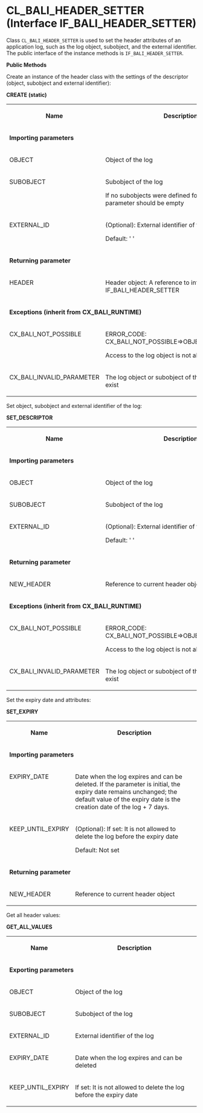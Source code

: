 <!-- loio83c9ad55ceb040a8bf3827a573773f43 -->

# CL\_BALI\_HEADER\_SETTER \(Interface IF\_BALI\_HEADER\_SETTER\)

Class `CL_BALI_HEADER_SETTER` is used to set the header attributes of an application log, such as the log object, subobject, and the external identifier. The public interface of the instance methods is `IF_BALI_HEADER_SETTER`.

**Public Methods**



Create an instance of the header class with the settings of the descriptor \(object, subobject and external identifier\):

**CREATE \(static\)**


<table>
<tr>
<th valign="top">

Name



</th>
<th valign="top">

Description



</th>
</tr>
<tr>
<td valign="top" colspan="2">

**Importing parameters**



</td>
</tr>
<tr>
<td valign="top">

OBJECT



</td>
<td valign="top">

Object of the log



</td>
</tr>
<tr>
<td valign="top">

SUBOBJECT



</td>
<td valign="top">

Subobject of the log

If no subobjects were defined for the log object, the parameter should be empty



</td>
</tr>
<tr>
<td valign="top">

EXTERNAL\_ID



</td>
<td valign="top">

\(Optional\): External identifier of the log

Default: ' '



</td>
</tr>
<tr>
<td valign="top" colspan="2">

**Returning parameter**



</td>
</tr>
<tr>
<td valign="top">

HEADER



</td>
<td valign="top">

Header object: A reference to interface IF\_BALI\_HEADER\_SETTER



</td>
</tr>
<tr>
<td valign="top" colspan="2">

**Exceptions \(inherit from CX\_BALI\_RUNTIME\)**



</td>
</tr>
<tr>
<td valign="top">

CX\_BALI\_NOT\_POSSIBLE



</td>
<td valign="top">

ERROR\_CODE: CX\_BALI\_NOT\_POSSIBLE=\>OBJECT\_NOT\_ALLOWED:

Access to the log object is not allowed



</td>
</tr>
<tr>
<td valign="top">

CX\_BALI\_INVALID\_PARAMETER



</td>
<td valign="top">

The log object or subobject of the header doesn't exist



</td>
</tr>
</table>



Set object, subobject and external identifier of the log:

**SET\_DESCRIPTOR**


<table>
<tr>
<th valign="top">

Name



</th>
<th valign="top">

Description



</th>
</tr>
<tr>
<td valign="top" colspan="2">

**Importing parameters**



</td>
</tr>
<tr>
<td valign="top">

OBJECT



</td>
<td valign="top">

Object of the log



</td>
</tr>
<tr>
<td valign="top">

SUBOBJECT



</td>
<td valign="top">

Subobject of the log



</td>
</tr>
<tr>
<td valign="top">

EXTERNAL\_ID



</td>
<td valign="top">

\(Optional\): External identifier of the log

Default: ' '



</td>
</tr>
<tr>
<td valign="top" colspan="2">

**Returning parameter**



</td>
</tr>
<tr>
<td valign="top">

NEW\_HEADER



</td>
<td valign="top">

Reference to current header object



</td>
</tr>
<tr>
<td valign="top" colspan="2">

**Exceptions \(inherit from CX\_BALI\_RUNTIME\)**



</td>
</tr>
<tr>
<td valign="top">

CX\_BALI\_NOT\_POSSIBLE



</td>
<td valign="top">

ERROR\_CODE: CX\_BALI\_NOT\_POSSIBLE=\>OBJECT\_NOT\_ALLOWED:

Access to the log object is not allowed



</td>
</tr>
<tr>
<td valign="top">

CX\_BALI\_INVALID\_PARAMETER



</td>
<td valign="top">

The log object or subobject of the header doesn't exist



</td>
</tr>
</table>



Set the expiry date and attributes:

**SET\_EXPIRY**


<table>
<tr>
<th valign="top">

Name



</th>
<th valign="top">

Description



</th>
</tr>
<tr>
<td valign="top" colspan="2">

**Importing parameters**



</td>
</tr>
<tr>
<td valign="top">

EXPIRY\_DATE



</td>
<td valign="top">

Date when the log expires and can be deleted. If the parameter is initial, the expiry date remains unchanged; the default value of the expiry date is the creation date of the log + 7 days.



</td>
</tr>
<tr>
<td valign="top">

KEEP\_UNTIL\_EXPIRY



</td>
<td valign="top">

\(Optional\): If set: It is not allowed to delete the log before the expiry date

Default: Not set



</td>
</tr>
<tr>
<td valign="top" colspan="2">

**Returning parameter**



</td>
</tr>
<tr>
<td valign="top">

NEW\_HEADER



</td>
<td valign="top">

Reference to current header object



</td>
</tr>
</table>



Get all header values:

**GET\_ALL\_VALUES**


<table>
<tr>
<th valign="top">

Name



</th>
<th valign="top">

Description



</th>
</tr>
<tr>
<td valign="top" colspan="2">

**Exporting parameters**



</td>
</tr>
<tr>
<td valign="top">

OBJECT



</td>
<td valign="top">

Object of the log



</td>
</tr>
<tr>
<td valign="top">

SUBOBJECT



</td>
<td valign="top">

Subobject of the log



</td>
</tr>
<tr>
<td valign="top">

EXTERNAL\_ID



</td>
<td valign="top">

External identifier of the log



</td>
</tr>
<tr>
<td valign="top">

EXPIRY\_DATE



</td>
<td valign="top">

Date when the log expires and can be deleted



</td>
</tr>
<tr>
<td valign="top">

KEEP\_UNTIL\_EXPIRY



</td>
<td valign="top">

If set: It is not allowed to delete the log before the expiry date



</td>
</tr>
</table>

